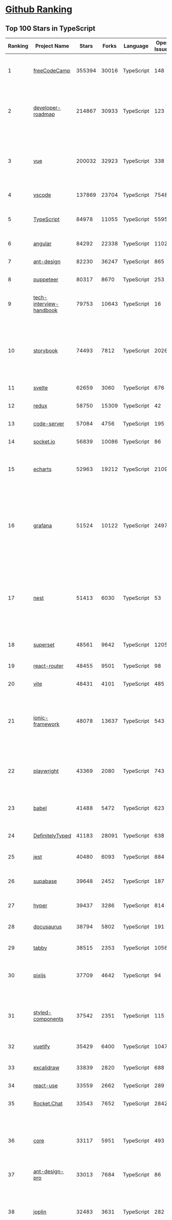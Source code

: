 [Github Ranking](../README.md)
==========

## Top 100 Stars in TypeScript

| Ranking | Project Name | Stars | Forks | Language | Open Issues | Description | Last Commit |
| ------- | ------------ | ----- | ----- | -------- | ----------- | ----------- | ----------- |
| 1 | [freeCodeCamp](https://github.com/freeCodeCamp/freeCodeCamp) | 355394 | 30016 | TypeScript | 148 | freeCodeCamp.org's open-source codebase and curriculum. Learn to code for free. | 2022-10-15T01:13:05Z |
| 2 | [developer-roadmap](https://github.com/kamranahmedse/developer-roadmap) | 214867 | 30933 | TypeScript | 123 | Interactive roadmaps, guides and other educational content to help developers grow in their careers. | 2022-10-15T02:21:46Z |
| 3 | [vue](https://github.com/vuejs/vue) | 200032 | 32923 | TypeScript | 338 | 🖖 Vue.js is a progressive, incrementally-adoptable JavaScript framework for building UI on the web. | 2022-10-14T03:42:14Z |
| 4 | [vscode](https://github.com/microsoft/vscode) | 137869 | 23704 | TypeScript | 7548 | Visual Studio Code | 2022-10-15T02:23:58Z |
| 5 | [TypeScript](https://github.com/microsoft/TypeScript) | 84978 | 11055 | TypeScript | 5595 | TypeScript is a superset of JavaScript that compiles to clean JavaScript output. | 2022-10-15T00:39:46Z |
| 6 | [angular](https://github.com/angular/angular) | 84292 | 22338 | TypeScript | 1102 | The modern web developer’s platform | 2022-10-14T22:48:54Z |
| 7 | [ant-design](https://github.com/ant-design/ant-design) | 82230 | 36247 | TypeScript | 865 | An enterprise-class UI design language and React UI library | 2022-10-15T02:51:22Z |
| 8 | [puppeteer](https://github.com/puppeteer/puppeteer) | 80317 | 8670 | TypeScript | 253 | Headless Chrome Node.js API | 2022-10-14T21:49:30Z |
| 9 | [tech-interview-handbook](https://github.com/yangshun/tech-interview-handbook) | 79753 | 10643 | TypeScript | 16 | 💯 Curated coding interview preparation materials for busy software engineers | 2022-10-15T02:52:38Z |
| 10 | [storybook](https://github.com/storybookjs/storybook) | 74493 | 7812 | TypeScript | 2026 | Storybook is a frontend workshop for building UI components and pages in isolation. Made for UI development, testing, and documentation.  | 2022-10-15T02:50:55Z |
| 11 | [svelte](https://github.com/sveltejs/svelte) | 62659 | 3060 | TypeScript | 676 | Cybernetically enhanced web apps | 2022-10-14T20:57:15Z |
| 12 | [redux](https://github.com/reduxjs/redux) | 58750 | 15309 | TypeScript | 42 | Predictable state container for JavaScript apps | 2022-09-21T07:16:06Z |
| 13 | [code-server](https://github.com/coder/code-server) | 57084 | 4756 | TypeScript | 195 | VS Code in the browser | 2022-10-14T22:59:22Z |
| 14 | [socket.io](https://github.com/socketio/socket.io) | 56839 | 10086 | TypeScript | 86 | Realtime application framework (Node.JS server) | 2022-10-14T09:26:10Z |
| 15 | [echarts](https://github.com/apache/echarts) | 52963 | 19212 | TypeScript | 2109 | Apache ECharts is a powerful, interactive charting and data visualization library for browser | 2022-10-14T05:07:45Z |
| 16 | [grafana](https://github.com/grafana/grafana) | 51524 | 10122 | TypeScript | 2497 | The open and composable observability and data visualization platform. Visualize metrics, logs, and traces from multiple sources like Prometheus, Loki, Elasticsearch, InfluxDB, Postgres and many more.  | 2022-10-15T00:47:50Z |
| 17 | [nest](https://github.com/nestjs/nest) | 51413 | 6030 | TypeScript | 53 | A progressive Node.js framework for building efficient, scalable, and enterprise-grade server-side applications on top of TypeScript & JavaScript (ES6, ES7, ES8) 🚀 | 2022-10-14T04:29:59Z |
| 18 | [superset](https://github.com/apache/superset) | 48561 | 9642 | TypeScript | 1205 | Apache Superset is a Data Visualization and Data Exploration Platform | 2022-10-14T23:27:06Z |
| 19 | [react-router](https://github.com/remix-run/react-router) | 48455 | 9501 | TypeScript | 98 | Declarative routing for React | 2022-10-14T20:03:27Z |
| 20 | [vite](https://github.com/vitejs/vite) | 48431 | 4101 | TypeScript | 485 | Next generation frontend tooling. It's fast! | 2022-10-14T20:05:34Z |
| 21 | [ionic-framework](https://github.com/ionic-team/ionic-framework) | 48078 | 13637 | TypeScript | 543 | A powerful cross-platform UI toolkit for building native-quality iOS, Android, and Progressive Web Apps with HTML, CSS, and JavaScript. | 2022-10-14T20:39:23Z |
| 22 | [playwright](https://github.com/microsoft/playwright) | 43369 | 2080 | TypeScript | 743 | Playwright is a framework for Web Testing and Automation. It allows testing Chromium, Firefox and WebKit with a single API.  | 2022-10-14T23:00:31Z |
| 23 | [babel](https://github.com/babel/babel) | 41488 | 5472 | TypeScript | 623 | 🐠 Babel is a compiler for writing next generation JavaScript. | 2022-10-15T02:58:58Z |
| 24 | [DefinitelyTyped](https://github.com/DefinitelyTyped/DefinitelyTyped) | 41183 | 28091 | TypeScript | 638 | The repository for high quality TypeScript type definitions. | 2022-10-15T02:26:31Z |
| 25 | [jest](https://github.com/facebook/jest) | 40480 | 6093 | TypeScript | 884 | Delightful JavaScript Testing. | 2022-10-14T20:21:56Z |
| 26 | [supabase](https://github.com/supabase/supabase) | 39648 | 2452 | TypeScript | 187 | The open source Firebase alternative. Follow to stay updated about our public Beta. | 2022-10-14T20:31:18Z |
| 27 | [hyper](https://github.com/vercel/hyper) | 39437 | 3286 | TypeScript | 814 | A terminal built on web technologies | 2022-10-10T11:04:18Z |
| 28 | [docusaurus](https://github.com/facebook/docusaurus) | 38794 | 5802 | TypeScript | 191 | Easy to maintain open source documentation websites. | 2022-10-14T17:04:51Z |
| 29 | [tabby](https://github.com/Eugeny/tabby) | 38515 | 2353 | TypeScript | 1056 | A terminal for a more modern age | 2022-10-14T04:10:37Z |
| 30 | [pixijs](https://github.com/pixijs/pixijs) | 37709 | 4642 | TypeScript | 94 | The HTML5 Creation Engine: Create beautiful digital content with the fastest, most flexible 2D WebGL renderer. | 2022-10-14T18:30:28Z |
| 31 | [styled-components](https://github.com/styled-components/styled-components) | 37542 | 2351 | TypeScript | 115 | Visual primitives for the component age. Use the best bits of ES6 and CSS to style your apps without stress 💅 | 2022-10-14T11:52:22Z |
| 32 | [vuetify](https://github.com/vuetifyjs/vuetify) | 35429 | 6400 | TypeScript | 1047 | 🐉 Material Component Framework for Vue | 2022-10-14T20:59:58Z |
| 33 | [excalidraw](https://github.com/excalidraw/excalidraw) | 33839 | 2820 | TypeScript | 688 | Virtual whiteboard for sketching hand-drawn like diagrams | 2022-10-15T00:23:55Z |
| 34 | [react-use](https://github.com/streamich/react-use) | 33559 | 2662 | TypeScript | 289 | React Hooks — 👍 | 2022-10-13T07:43:19Z |
| 35 | [Rocket.Chat](https://github.com/RocketChat/Rocket.Chat) | 33543 | 7652 | TypeScript | 2842 | The communications platform that puts data protection first. | 2022-10-15T02:28:19Z |
| 36 | [core](https://github.com/vuejs/core) | 33117 | 5951 | TypeScript | 493 | 🖖 Vue.js is a progressive, incrementally-adoptable JavaScript framework for building UI on the web. | 2022-10-14T10:41:57Z |
| 37 | [ant-design-pro](https://github.com/ant-design/ant-design-pro) | 33013 | 7684 | TypeScript | 86 | 👨🏻‍💻👩🏻‍💻 Use Ant Design like a Pro! | 2022-10-01T12:37:13Z |
| 38 | [joplin](https://github.com/laurent22/joplin) | 32483 | 3631 | TypeScript | 282 | Joplin - an open source note taking and to-do application with synchronisation capabilities for Windows, macOS, Linux, Android and iOS. | 2022-10-14T18:09:51Z |
| 39 | [immutable-js](https://github.com/immutable-js/immutable-js) | 32277 | 1852 | TypeScript | 97 | Immutable persistent data collections for Javascript which increase efficiency and simplicity. | 2022-09-28T19:20:14Z |
| 40 | [nativefier](https://github.com/nativefier/nativefier) | 31843 | 2029 | TypeScript | 189 | Make any web page a desktop application | 2022-10-05T18:06:34Z |
| 41 | [taro](https://github.com/NervJS/taro) | 31709 | 4301 | TypeScript | 863 | 开放式跨端跨框架解决方案，支持使用 React/Vue/Nerv 等框架来开发微信/京东/百度/支付宝/字节跳动/ QQ 小程序/H5/React Native 等应用。  https://taro.zone/ | 2022-10-14T21:02:17Z |
| 42 | [nocodb](https://github.com/nocodb/nocodb) | 31508 | 1919 | TypeScript | 385 | 🔥 🔥 🔥 Open Source Airtable Alternative | 2022-10-14T22:30:06Z |
| 43 | [formik](https://github.com/jaredpalmer/formik) | 31321 | 2600 | TypeScript | 618 | Build forms in React, without the tears 😭  | 2022-10-06T11:22:56Z |
| 44 | [react-hook-form](https://github.com/react-hook-form/react-hook-form) | 31045 | 1545 | TypeScript | 0 | 📋 React Hooks for form state management and validation (Web + React Native) | 2022-10-14T23:58:47Z |
| 45 | [query](https://github.com/TanStack/query) | 30319 | 1836 | TypeScript | 19 | 🤖 Powerful asynchronous state management, server-state utilities and data fetching for TS/JS, React, Solid, Svelte and Vue. | 2022-10-14T20:22:34Z |
| 46 | [date-fns](https://github.com/date-fns/date-fns) | 30036 | 1530 | TypeScript | 355 | ⏳ Modern JavaScript date utility library ⌛️ | 2022-10-13T15:36:18Z |
| 47 | [typeorm](https://github.com/typeorm/typeorm) | 29521 | 5451 | TypeScript | 1697 | ORM for TypeScript and JavaScript (ES7, ES6, ES5). Supports MySQL, PostgreSQL, MariaDB, SQLite, MS SQL Server, Oracle, SAP Hana, WebSQL databases. Works in NodeJS, Browser, Ionic, Cordova and Electron platforms. | 2022-10-13T12:55:07Z |
| 48 | [chakra-ui](https://github.com/chakra-ui/chakra-ui) | 29091 | 2598 | TypeScript | 61 | ⚡️ Simple, Modular & Accessible UI Components for your React Applications | 2022-10-14T12:14:12Z |
| 49 | [graphql-engine](https://github.com/hasura/graphql-engine) | 28189 | 2462 | TypeScript | 1811 | Blazing fast, instant realtime GraphQL APIs on your DB with fine grained access control, also trigger webhooks on database events. | 2022-10-14T13:11:42Z |
| 50 | [rxjs](https://github.com/ReactiveX/rxjs) | 27823 | 2874 | TypeScript | 205 | A reactive programming library for JavaScript | 2022-10-09T21:24:41Z |
| 51 | [html2canvas](https://github.com/niklasvh/html2canvas) | 26881 | 4497 | TypeScript | 786 | Screenshots with JavaScript | 2022-10-05T10:49:58Z |
| 52 | [postcss](https://github.com/postcss/postcss) | 26771 | 1544 | TypeScript | 15 | Transforming styles with JS plugins | 2022-10-12T19:28:44Z |
| 53 | [appwrite](https://github.com/appwrite/appwrite) | 26315 | 2142 | TypeScript | 698 | Secure Backend Server for Web, Mobile & Flutter Developers 🚀 AKA the 100% open-source Firebase alternative. | 2022-10-14T16:27:06Z |
| 54 | [prisma](https://github.com/prisma/prisma) | 26224 | 936 | TypeScript | 2249 | Next-generation ORM for Node.js & TypeScript \| PostgreSQL, MySQL, MariaDB, SQL Server, SQLite, MongoDB and CockroachDB | 2022-10-15T01:20:53Z |
| 55 | [n8n](https://github.com/n8n-io/n8n) | 25964 | 3025 | TypeScript | 118 | Free and source-available fair-code licensed workflow automation tool. Easily automate tasks across different services. | 2022-10-14T18:28:42Z |
| 56 | [type-challenges](https://github.com/type-challenges/type-challenges) | 25810 | 2492 | TypeScript | 15527 | Collection of TypeScript type challenges with online judge | 2022-10-12T07:27:09Z |
| 57 | [mobx](https://github.com/mobxjs/mobx) | 25766 | 1705 | TypeScript | 14 | Simple, scalable state management. | 2022-09-19T01:46:04Z |
| 58 | [angular-cli](https://github.com/angular/angular-cli) | 25695 | 12116 | TypeScript | 200 | CLI tool for Angular | 2022-10-15T01:24:52Z |
| 59 | [slate](https://github.com/ianstormtaylor/slate) | 25630 | 2903 | TypeScript | 524 | A completely customizable framework for building rich text editors. (Currently in beta.) | 2022-10-12T16:40:14Z |
| 60 | [cheerio](https://github.com/cheeriojs/cheerio) | 25549 | 1568 | TypeScript | 18 | Fast, flexible, and lean implementation of core jQuery designed specifically for the server. | 2022-10-14T03:07:23Z |


